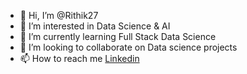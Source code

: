 - 👋 Hi, I’m @Rithik27
- 👀 I’m interested in Data Science & AI
- 🌱 I’m currently learning Full Stack Data Science
- 💞️ I’m looking to collaborate on Data science projects
- 📫 How to reach me <a href="www.linkedin.com/in/rithik-negi-54b521202">Linkedin</a>

<!---
DSRithik27/DSRithik27 is a ✨ special ✨ repository because its `README.md` (this file) appears on your GitHub profile.
You can click the Preview link to take a look at your changes.
--->
